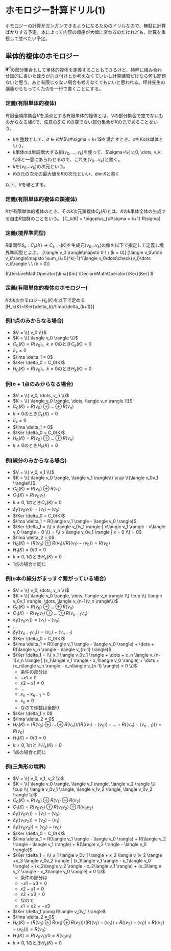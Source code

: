 # ホモロジー計算ドリル(1)

ホモロジーの計算がガンガンできるようになるためのドリルなので、無駄に計算ばかりする予定。本によって内容の順序が大幅に変わるのだけれども、計算を重視して並べたい予定。

## 単体的複体のホモロジー

$\mathbf{R}^d$の部分集合として単体的複体を定義することもできるけど、純粋に組み合わせ論的に書いたほうが向き付けとか考えなくていいし計算練習だけなら何も問題ないと思う。あと有限じゃない場合も考えなくてもいいと思われる。坪井先生の講義からもってくたのを一行で書くことにする。

### 定義(有限単体的複体)
 
有限全順序集合$V$を頂点とする有限単体的複体とは、$V$の部分集合で空でないものからなる族$K$で、任意の$S\in K$の空でない部分集合が$K$の元であることをいう。

* $k$を整数として、$\sigma\in K$が$\\#\sigma = k+1$を満たすとき、$\sigma$を$K$の$k$単体という。
* $k$単体$\sigma$は単調増大する組$(v_0, \dots, v_k)$を使って、$\sigma=\\{ v_0, \dots, v_k \\}$と一意にあらわせるので、これを$\langle v_0\dots v_k\rangle$と書く。
* $k$を$\langle v_0\dots v_k\rangle$の次元という。
* $K$の元の次元の最大値を$K$の次元といい、$\dim{K}$と書く

以下、$R$を環とする。

### 定義(有限単体的複体の鎖複体)

$K$が有限単体的複体のとき、その$k$次元鎖複体$C_k(K)$とは、$K$の$k$単体全体の生成する自由$R$加群のことをいう。
[C_k(K) = \bigoplus_{\\#\sigma = k+1} R\sigma]

### 定義(境界準同型)

$R$準同型$\delta_k : C_k(K)\to C_{k-1}(K)$を生成元$\langle v_0\dots v_k\rangle$の像を以下で指定して定義し境界準同型とよぶ。
[\langle v_0 \rangle\mapsto 0 \ \ (k = 0)]
[\langle v_0\dots v_k\rangle\mapsto \sum_{i=0}^k(-1)^i\langle v_0\dots\check{v_i}\dots v_k\rangle \ \ (k > 0)]

$\DeclareMathOperator{\Ima}{Im}
\DeclareMathOperator{\Ker}{Ker}
$

### 定義(有限単体的複体のホモロジー)

$K$の$k$次ホモロジー$H_k(K)$を以下で定める
[H_k(K)=\Ker{\delta_k}/\Ima{\delta_{k+1}}]

### 例(1点のみからなる場合)

* $V = \\{ v_0 \\}$
* $K = \\{ \langle v_0 \rangle \\}$
* $C_0(K) = R\langle v_0 \rangle$。$k\ne 0$のとき$C_k(K) = 0$
* $\delta_k = 0$
* $\Ima \delta_1 = 0$
* $\Ker \delta_0 = C_0(K)$
* $H_0(K) = R\langle v_0 \rangle$。$k\ne 0$のとき$H_k(K) = 0$

### 例($n+1$点のみからなる場合)

* $V = \\{ v_0, \dots, v_n \\}$
* $K = \\{ \langle v_0 \rangle, \dots, \langle v_n \rangle \\}$
* $C_0(K) = R\langle v_0 \rangle \oplus \dots \oplus R\langle v_n \rangle$
* $k\ne 0$のとき$C_k(K) = 0$
* $\delta_k = 0$
* $\Ima \delta_1 = 0$
* $\Ker \delta_0 = C_0(K)$
* $H_0(K) = R\langle v_0 \rangle \oplus \dots \oplus R\langle v_n \rangle$
* $k\ne 0$のとき$H_k(K) = 0$

### 例(線分のみからなる場合)

* $V = \\{ v_0, v_1 \\}$
* $K = \\{ \langle v_0 \rangle, \langle v_1 \rangle\\} \cup \\{\langle v_0v_1 \rangle\\}$
* $C_0(K) = R\langle v_0 \rangle \oplus R\langle v_1 \rangle$
* $C_1(K) = R\langle v_0v_1 \rangle$
* $k\ne 0, 1$のとき$C_k(K) = 0$
* $\delta_1(\langle v_0v_1 \rangle) = \langle v_1 \rangle - \langle v_0 \rangle$
* $\Ker \delta_0 = C_0(K)$
* $\Ima \delta_1 = R(\langle v_1 \rangle - \langle v_0 \rangle)$
* $\Ker \delta_1 = \\{ x \langle v_0v_1 \rangle | x\langle v_1 \rangle - x\langle v_0 \rangle = 0 \\} = \\{ x \langle v_0v_1 \rangle | x = 0 \\} = 0$
* $\Ima \delta_2 = 0$
* $H_0(K) = (R\langle v_0 \rangle \oplus R\langle v_1 \rangle) / R(\langle v_1 \rangle - \langle v_0 \rangle) = R\langle v_0 \rangle$
* $H_1(K) = 0 / 0 = 0$
* $k\ne 0, 1$のとき$H_k(K) = 0$
* 1点の場合と同じ

### 例($n$本の線分がまっすぐ繋がっている場合)

* $V = \\{ v_0, \dots, v_n \\}$
* $K = \\{ \langle v_0 \rangle, \dots, \langle v_n \rangle \\} \cup \\{ \langle v_0v_1 \rangle, \dots, \langle v_{n-1}v_n \rangle\\}$
* $C_0(K) = R\langle v_0 \rangle \oplus \dots \oplus R\langle v_n \rangle$
* $C_1(K) = R\langle v_0v_1 \rangle \oplus \dots \oplus R\langle v_{n-1}v_n \rangle$
* $\delta_1(\langle v_0v_1 \rangle) = \langle v_1 \rangle - \langle v_0 \rangle$
*  ...
* $\delta_1(\langle v_{n-1}v_n \rangle) = \langle v_n \rangle - \langle v_{n-1} \rangle$
* $\Ker \delta_0 = C_0(K)$
* $\Ima \delta_1 = R(\langle v_1 \rangle - \langle v_0 \rangle) + \dots + R(\langle v_n \rangle - \langle v_{n-1} \rangle)$
* $\Ker \delta_1 = \\{ x_1 \langle v_0v_1 \rangle + \dots + x_n \langle v_{n-1}v_n \rangle | (x_1\langle v_1 \rangle - x_1\langle v_0 \rangle) + \dots + (x_n\langle v_n \rangle - x_n\langle v_{n-1} \rangle) = 0 \\}$
    * 条件の部分は
    * $-x1 = 0$
    * $x2-x1 = 0$
    * ...
    * $x_n-x_{n-1} = 0$
    * $x_n = 0$
    * なので係数は全部$0$
* $\Ker \delta_1 = 0$
* $\Ima \delta_2 = 0$
* $H_0(K) = (R\langle v_0 \rangle \oplus \dots \oplus R\langle v_n \rangle) / (R(\langle v_1 \rangle - \langle v_0 \rangle) + \dots + R(\langle v_n \rangle - \langle v_{n-1} \rangle)) = R\langle v_0 \rangle$
* $H_1(K) = 0 / 0 = 0$
* $k\ne 0, 1$のとき$H_k(K) = 0$
* 1点の場合と同じ

### 例(三角形の境界)

* $V = \\{ v_0, v_1, v_2 \\}$
* $K = \\{ \langle v_0 \rangle,  \langle v_1 \rangle,  \langle v_2 \rangle \\} \cup \\{  \langle v_0v_1 \rangle, \langle v_1v_2 \rangle, \langle v_0v_2 \rangle \\}$
* $C_0(K) = R\langle v_0 \rangle \oplus R\langle v_1 \rangle \oplus R\langle v_2 \rangle$
* $C_1(K) = R\langle v_0v_1 \rangle \oplus R\langle v_1v_2 \rangle \oplus R\langle v_0v_2 \rangle$
* $\delta_1(\langle v_0v_1 \rangle) = \langle v_1 \rangle - \langle v_0 \rangle$
* $\delta_1(\langle v_1v_2 \rangle) = \langle v_2 \rangle - \langle v_1 \rangle$
* $\delta_1(\langle v_0v_2 \rangle) = \langle v_2 \rangle - \langle v_0 \rangle$
* $\Ker \delta_0 = C_0(K)$
* $\Ima \delta_1 = R(\langle v_1 \rangle - \langle v_0 \rangle) + R(\langle v_2 \rangle - \langle v_1 \rangle) + R(\langle v_2 \rangle - \langle v_0 \rangle)$
* $\Ker \delta_1 = \\{ x_1 \langle v_0v_1 \rangle + x_2 \langle v_1v_2 \rangle +x_3 \langle v_0v_2 \rangle | (x_1\langle v_1 \rangle - x_1\langle v_0 \rangle) + (x_2\langle v_2 \rangle - x_2\langle v_1 \rangle) + (x_3\langle v_2 \rangle - x_3\langle v_0 \rangle) = 0 \\}$
    * 条件の部分は
    * $-x1-x3 = 0$
    * $x2-x1 = 0$
    * $x2+x3 = 0$
    * なので
    * $x1 = x2 = -x3$
* $\Ker \delta_1 \cong R\langle v_0v_1 \rangle$
* $\Ima \delta_2 = 0$
* $H_0(K) = (R\langle v_0 \rangle \oplus R\langle v_1 \rangle \oplus R\langle v_2 \rangle) / (R(\langle v_1 \rangle - \langle v_0 \rangle) + R(\langle v_2 \rangle - \langle v_1 \rangle) + R(\langle v_2 \rangle - \langle v_0 \rangle)) = R\langle v_0 \rangle$
* $H_1(K) \cong R\langle v_0v_1 \rangle / 0 = R\langle v_0v_1 \rangle$
* $k\ne 0, 1$のとき$H_k(K) = 0$
